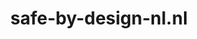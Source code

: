 ---
layout: post
title:  "safe-by-design-nl.nl"
internal_url:  "/data/safe-by-design-nl.nl.html"
categories: dutchgov
---